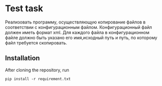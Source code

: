 # Test task 

Реализовать программу, осуществляющую копирование файлов в соответствии с конфигурационным файлом.
Конфигурационный файл должен иметь формат xml. Для каждого файла в конфигурационном файле должно 
быть указано его имя,исходный путь и путь, по которому файл требуется скопировать.

## Installation
After cloning the repository, run
```
pip install -r requirement.txt
```

